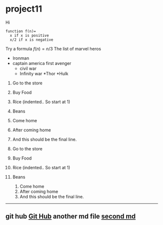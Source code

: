 # project11
Hi 
```
function f(n)=
  x if x is positive
  x/2 if x is negative

```
Try a formula $f(n) = n/3$
The list of marvel heros
* Ironman
* captain america
first avenger
  * civil war
  * Infinity war
*Thor
*Hulk

1. Go to the store
2. Buy Food
  1. Rice (indented.. So start at 1)
  6. Beans
1. Come home
2. After coming home
3. And this should be the final line.

2. Go to the store
1. Buy Food
1. Rice (indented.. So start at 1)
1. Beans
    1. Come home
    1. After coming home
    3. And this should be the final line.
---------------------------------------------
git hub [Git Hub](https://github.com)
another md file [second md](second.md)
-----------------------------------------------

